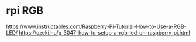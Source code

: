 # rpi RGB


https://www.instructables.com/Raspberry-Pi-Tutorial-How-to-Use-a-RGB-LED/
https://ozeki.hu/p_3047-how-to-setup-a-rgb-led-on-raspberry-pi.html
